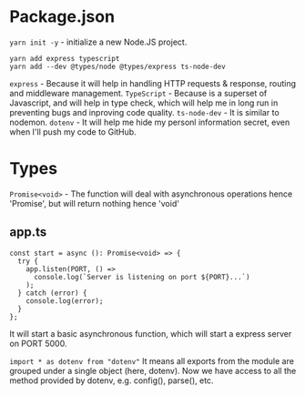# Package.json

`yarn init -y` - initialize a new Node.JS project.

```
yarn add express typescript
yarn add --dev @types/node @types/express ts-node-dev
```

`express` - Because it will help in handling HTTP requests & response, routing and middleware management.
`TypeScript` - Because is a superset of Javascript, and will help in type check, which will help me in long run in preventing bugs and inproving code quality.
`ts-node-dev` - It is similar to nodemon.
`dotenv` - It will help me hide my personl information secret, even when I'll push my code to GitHub.

# Types

`Promise<void>` - The function will deal with asynchronous operations hence 'Promise', but will return nothing hence 'void'

## app.ts

```
const start = async (): Promise<void> => {
  try {
    app.listen(PORT, () =>
      console.log(`Server is listening on port ${PORT}...`)
    );
  } catch (error) {
    console.log(error);
  }
};
```

It will start a basic asynchronous function, which will start a express server on PORT 5000.

`import * as dotenv from "dotenv"`
It means all exports from the module are grouped under a single object (here, dotenv). Now we have access to all the method provided by dotenv, e.g. config(), parse(), etc.
